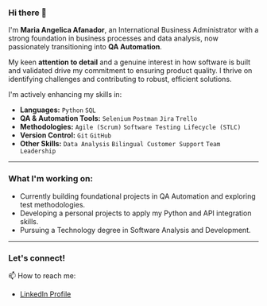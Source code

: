 ### Hi there 👋

I'm **Maria Angelica Afanador**, an International Business Administrator with a strong foundation in business processes and data analysis, now passionately transitioning into **QA Automation**.

My keen **attention to detail** and a genuine interest in how software is built and validated drive my commitment to ensuring product quality. I thrive on identifying challenges and contributing to robust, efficient solutions.

I'm actively enhancing my skills in:

* **Languages:** `Python` `SQL`
* **QA & Automation Tools:** `Selenium` `Postman` `Jira` `Trello`
* **Methodologies:** `Agile (Scrum)` `Software Testing Lifecycle (STLC)`
* **Version Control:** `Git` `GitHub`
* **Other Skills:** `Data Analysis` `Bilingual Customer Support` `Team Leadership`

---

### What I'm working on:

* Currently building foundational projects in QA Automation and exploring test methodologies.
* Developing a personal projects to apply my Python and API integration skills.
* Pursuing a Technology degree in Software Analysis and Development.

---

### Let's connect!

📫 How to reach me:
* [LinkedIn Profile](https://www.linkedin.com/in/angelica-afanador-23a87419a/) 
